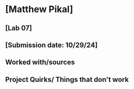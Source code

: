 # [Matthew Pikal]
## [Lab 07]
## [Submission date: 10/29/24]
## Worked with/sources 

## Project Quirks/ Things that don't work

